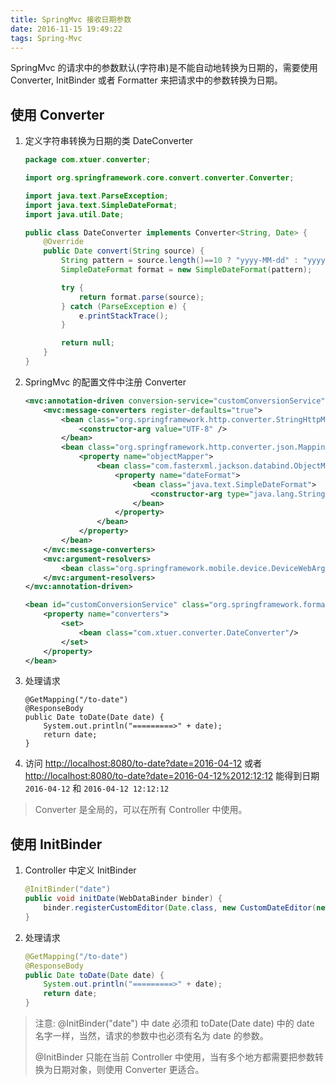 ```yaml
---
title: SpringMvc 接收日期参数
date: 2016-11-15 19:49:22
tags: Spring-Mvc
---
```

SpringMvc 的请求中的参数默认(字符串)是不能自动地转换为日期的，需要使用 Converter, InitBinder 或者 Formatter 来把请求中的参数转换为日期。

<!--more-->

## 使用 Converter
1. 定义字符串转换为日期的类 DateConverter

    ```java
    package com.xtuer.converter;

    import org.springframework.core.convert.converter.Converter;
    
    import java.text.ParseException;
    import java.text.SimpleDateFormat;
    import java.util.Date;
    
    public class DateConverter implements Converter<String, Date> {
        @Override
        public Date convert(String source) {
            String pattern = source.length()==10 ? "yyyy-MM-dd" : "yyyy-MM-dd HH:mm:ss";
            SimpleDateFormat format = new SimpleDateFormat(pattern);
    
            try {
                return format.parse(source);
            } catch (ParseException e) {
                e.printStackTrace();
            }
    
            return null;
        }
    }
    ```
2. SpringMvc 的配置文件中注册 Converter

    ```xml
    <mvc:annotation-driven conversion-service="customConversionService">
        <mvc:message-converters register-defaults="true">
            <bean class="org.springframework.http.converter.StringHttpMessageConverter">
                <constructor-arg value="UTF-8" />
            </bean>
            <bean class="org.springframework.http.converter.json.MappingJackson2HttpMessageConverter">
                <property name="objectMapper">
                    <bean class="com.fasterxml.jackson.databind.ObjectMapper">
                        <property name="dateFormat">
                            <bean class="java.text.SimpleDateFormat">
                                <constructor-arg type="java.lang.String" value="yyyy-MM-dd HH:mm:ss"/>
                            </bean>
                        </property>
                    </bean>
                </property>
            </bean>
        </mvc:message-converters>
        <mvc:argument-resolvers>
            <bean class="org.springframework.mobile.device.DeviceWebArgumentResolver"/>
        </mvc:argument-resolvers>
    </mvc:annotation-driven>

    <bean id="customConversionService" class="org.springframework.format.support.FormattingConversionServiceFactoryBean">
        <property name="converters">
            <set>
                <bean class="com.xtuer.converter.DateConverter"/>
            </set>
        </property>
    </bean>
    ```

3. 处理请求

    ```
    @GetMapping("/to-date")
    @ResponseBody
    public Date toDate(Date date) {
        System.out.println("=========>" + date);
        return date;
    }
    ```

4. 访问 <http://localhost:8080/to-date?date=2016-04-12> 或者 <http://localhost:8080/to-date?date=2016-04-12%2012:12:12> 能得到日期 `2016-04-12` 和 `2016-04-12 12:12:12`

> Converter 是全局的，可以在所有 Controller 中使用。

## 使用 InitBinder
1. Controller 中定义 InitBinder

    ```java
    @InitBinder("date")
    public void initDate(WebDataBinder binder) {
        binder.registerCustomEditor(Date.class, new CustomDateEditor(new SimpleDateFormat("yyyy-MM-dd"), true));
    }
    ```

2. 处理请求

    ```java
    @GetMapping("/to-date")
    @ResponseBody
    public Date toDate(Date date) {
        System.out.println("=========>" + date);
        return date;
    }
    ```

> 注意: @InitBinder("date") 中 date 必须和 toDate(Date date) 中的 date 名字一样，当然，请求的参数中也必须有名为 date 的参数。
> 
> @InitBinder 只能在当前 Controller 中使用，当有多个地方都需要把参数转换为日期对象，则使用 Converter 更适合。
